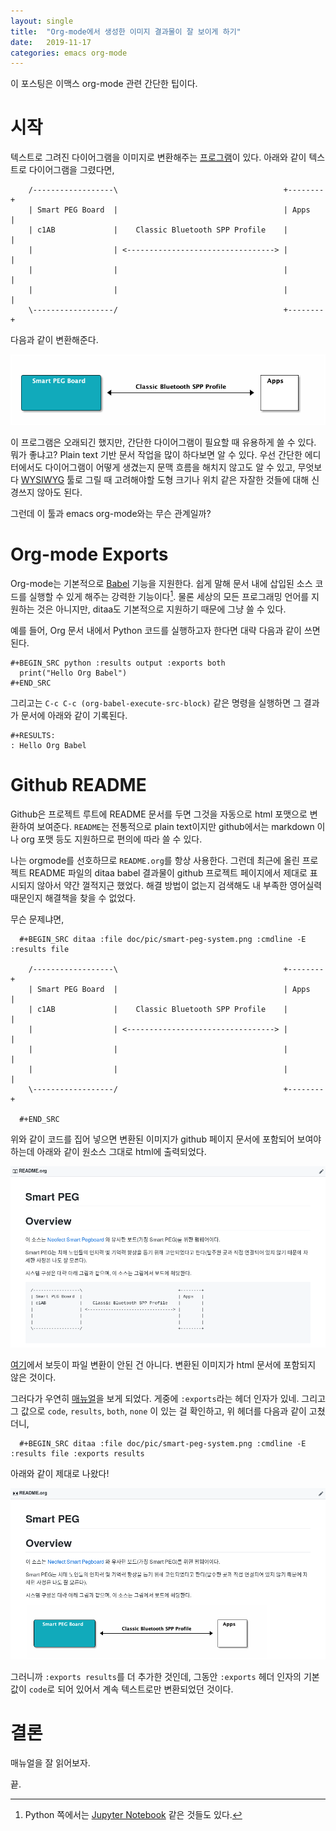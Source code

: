 ```yaml
---
layout: single
title:  "Org-mode에서 생성한 이미지 결과물이 잘 보이게 하기"
date:   2019-11-17
categories: emacs org-mode
---
```


이 포스팅은 이맥스 org-mode 관련 간단한 팁이다.


# 시작

텍스트로 그려진 다이어그램을 이미지로 변환해주는
[프로그램](http://ditaa.sourceforge.net/)이 있다. 아래와 같이 텍스트로
다이어그램을 그렸다면,

```
    /------------------\                                     +--------+ 
    | Smart PEG Board  |                                     | Apps   | 
    | c1AB             |    Classic Bluetooth SPP Profile    |        |
    |                  | <---------------------------------> |        | 
    |                  |                                     |        |
    |                  |                                     |        |
    \------------------/                                     +--------+
```

다음과 같이 변환해준다.

![변환된 다이어그램](https://github.com/bbingju/smart-peg/raw/master/doc/pic/smart-peg-system.png)


이 프로그램은 오래되긴 했지만, 간단한 다이어그램이 필요할 때 유용하게
쓸 수 있다. 뭐가 좋냐고? Plain text 기반 문서 작업을 많이 하다보면 알
수 있다. 우선 간단한 에디터에서도 다이어그램이 어떻게 생겼는지 문맥
흐름을 해치지 않고도 알 수 있고, 무엇보다
[WYSIWYG](https://en.wikipedia.org/wiki/WYSIWYG) 툴로 그릴 때
고려해야할 도형 크기나 위치 같은 자잘한 것들에 대해 신경쓰지 않아도
된다.

그런데 이 툴과 emacs org-mode와는 무슨 관계일까?


# Org-mode Exports

Org-mode는 기본적으로
[Babel](https://orgmode.org/worg/org-contrib/babel/) 기능을
지원한다. 쉽게 말해 문서 내에 삽입된 소스 코드를 실행할 수 있게 해주는
강력한 기능이다[^1]. 물론 세상의 모든 프로그래밍 언어를 지원하는 것은
아니지만, ditaa도 기본적으로 지원하기 때문에 그냥 쓸 수 있다.

[^1]: Python 쪽에서는 [Jupyter Notebook](https://jupyter.org/) 같은 것들도 있다.

예를 들어, Org 문서 내에서 Python 코드를 실행하고자 한다면 대략 다음과
같이 쓰면 된다.

```
#+BEGIN_SRC python :results output :exports both
  print("Hello Org Babel")
#+END_SRC
```

그리고는 `C-c C-c (org-babel-execute-src-block)` 같은 명령을 실행하면
그 결과가 문서에 아래와 같이 기록된다.

```
#+RESULTS:
: Hello Org Babel
```

# Github README

Github은 프로젝트 루트에 README 문서를 두면 그것을 자동으로 html
포맷으로 변환하여 보여준다.  `README`는 전통적으로 plain text이지만
github에서는 markdown 이나 org 포맷 등도 지원하므로 편의에 따라 쓸 수
있다.

나는 orgmode를 선호하므로 `README.org`를 항상 사용한다. 그런데 최근에
올린 프로젝트 README 파일의 ditaa babel 결과물이 github 프로젝트
페이지에서 제대로 표시되지 않아서 약간 껄적지근 했었다. 해결 방법이
없는지 검색해도 내 부족한 영어실력 때문인지 해결책을 찾을 수 없었다.

무슨 문제냐면,

```
  #+BEGIN_SRC ditaa :file doc/pic/smart-peg-system.png :cmdline -E :results file

    /------------------\                                     +--------+ 
    | Smart PEG Board  |                                     | Apps   | 
    | c1AB             |    Classic Bluetooth SPP Profile    |        |
    |                  | <---------------------------------> |        | 
    |                  |                                     |        |
    |                  |                                     |        |
    \------------------/                                     +--------+

  #+END_SRC
```

위와 같이 코드를 집어 넣으면 변환된 이미지가 github 페이지 문서에
포함되어 보여야하는데 아래와 같이 원소스 그대로 html에 출력되었다.

![원하지 않는 결과](/assets/img/orgmode-exports-unwanted-result.png)

[여기](https://github.com/bbingju/smart-peg/blob/master/doc/pic/smart-peg-system.png)에서
보듯이 파일 변환이 안된 건 아니다. 변환된 이미지가 html 문서에 포함되지 않은 것이다.

그러다가 우연히
[매뉴얼](https://orgmode.org/manual/Specific-header-arguments.html#Specific-header-arguments)을
보게 되었다. 게중에 `:exports`라는 헤더 인자가 있네. 그리고 그 값으로 `code`, `results`, `both`, `none` 이 있는 걸 확인하고,
위 헤더를 다음과 같이 고쳤더니,

```
  #+BEGIN_SRC ditaa :file doc/pic/smart-peg-system.png :cmdline -E :results file :exports results
```

아래와 같이 제대로 나왔다!

![원하는 결과](/assets/img/orgmode-exports-wanted-results.png)

그러니까 `:exports results`를 더 추가한 것인데, 그동안 `:exports` 헤더 인자의
기본값이 `code`로 되어 있어서 계속 텍스트로만 변환되었던 것이다.


# 결론

매뉴얼을 잘 읽어보자.


끝.

